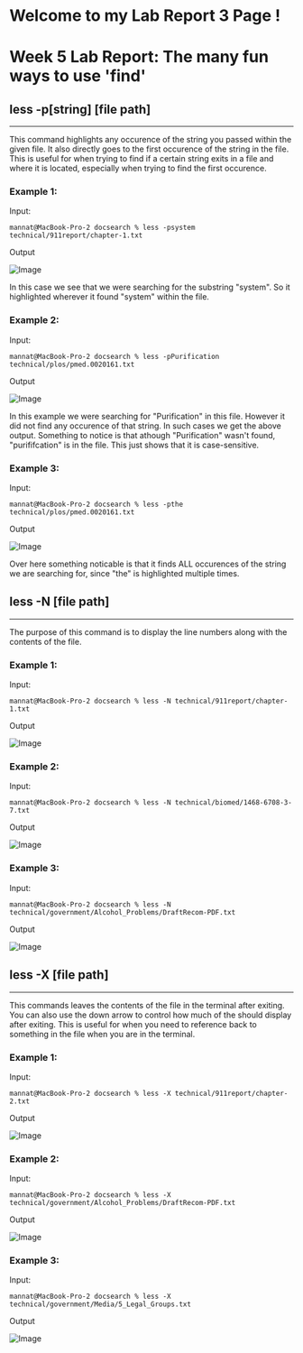 # **Welcome to my Lab Report 3 Page !**

# Week 5 Lab Report: The many fun ways to use 'find' 

## less -p[string] [file path]
-------------------------

This command highlights any occurence of the string you passed within the given file. It also directly goes to the first occurence of the string in the file. This is useful for when trying to find if a certain string exits in a file and where it is located, especially when trying to find the first occurence. 

### Example 1:

Input:
```
mannat@MacBook-Pro-2 docsearch % less -psystem technical/911report/chapter-1.txt
```
Output

![Image](Lab_Report_3_Photos/less_-p_Ex_1.png)

In this case we see that we were searching for the substring "system". So it highlighted wherever it found "system" within the file. 

### Example 2:

Input:
```
mannat@MacBook-Pro-2 docsearch % less -pPurification technical/plos/pmed.0020161.txt
```

Output

![Image](Lab_Report_3_Photos/less_-p_Ex_2.png)

In this example we were searching for "Purification" in this file. However it did not find any occurence of that string. In such cases we get the above output. Something to notice is that athough "Purification" wasn't found, "purififcation" is in the file. This just shows that it is case-sensitive.

### Example 3:

Input:
```
mannat@MacBook-Pro-2 docsearch % less -pthe technical/plos/pmed.0020161.txt
```

Output

![Image](Lab_Report_3_Photos/less_-p_Ex_3.png)

Over here something noticable is that it finds ALL occurences of the string we are searching for, since "the" is highlighted multiple times. 

## less -N [file path]
-------------------------

The purpose of this command is to display the line numbers along with the contents of the file. 


### Example 1:

Input:
```
mannat@MacBook-Pro-2 docsearch % less -N technical/911report/chapter-1.txt   
```
Output

![Image](Lab_Report_3_Photos/less_-N_Ex_1.png)


### Example 2:

Input:
```
mannat@MacBook-Pro-2 docsearch % less -N technical/biomed/1468-6708-3-7.txt

```

Output

![Image](Lab_Report_3_Photos/less_-N_Ex_2.png)


### Example 3:

Input:
```
mannat@MacBook-Pro-2 docsearch % less -N technical/government/Alcohol_Problems/DraftRecom-PDF.txt
```

Output

![Image](Lab_Report_3_Photos/less_-N_Ex_3.png)


 

## less -X [file path]
-------------------------

This commands leaves the contents of the file in the terminal after exiting. You can also use the down arrow to control how much of the should display after exiting. This is useful for when you need to reference back to something in the file when you are in the terminal. 


### Example 1:

Input:
```
mannat@MacBook-Pro-2 docsearch % less -X technical/911report/chapter-2.txt  
```
Output

![Image](Lab_Report_3_Photos/less_-X_Ex_1.png)


### Example 2:

Input:
```
mannat@MacBook-Pro-2 docsearch % less -X technical/government/Alcohol_Problems/DraftRecom-PDF.txt

```

Output

![Image](Lab_Report_3_Photos/less_-X_Ex_2.png)


### Example 3:

Input:
```
mannat@MacBook-Pro-2 docsearch % less -X technical/government/Media/5_Legal_Groups.txt
```

Output

![Image](Lab_Report_3_Photos/less_-X_Ex_3.png)


 